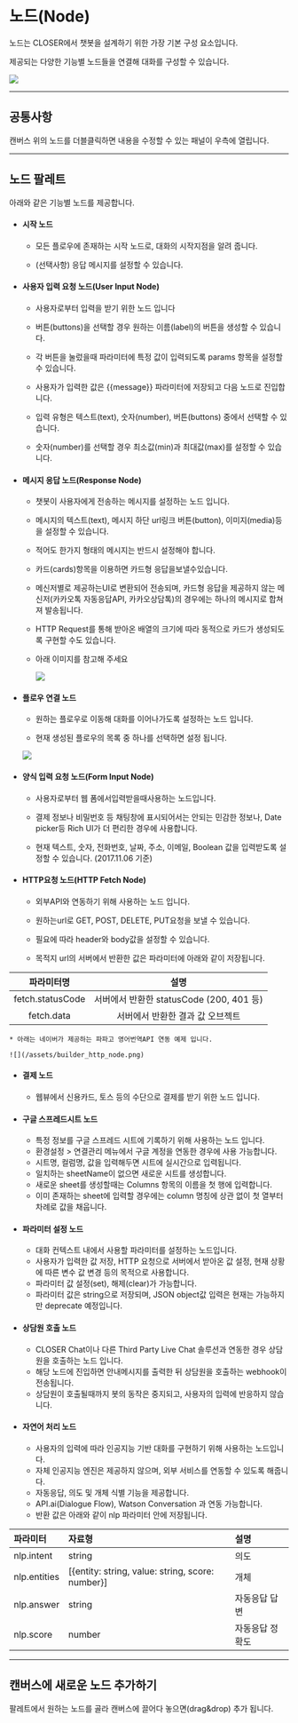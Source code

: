 # 노드\(Node\)

노드는 CLOSER에서 챗봇을 설계하기 위한 가장 기본 구성 요소입니다.

제공되는 다양한 기능별 노드들을 연결해 대화를 구성할 수 있습니다.

![](/assets/builder_flow_editor_nodes.png)

---

## 공통사항

캔버스 위의 노드를 더블클릭하면 내용을 수정할 수 있는 패널이 우측에 열립니다.

---

## 노드 팔레트

아래와 같은 기능별 노드를 제공합니다.

* #### 시작 노드

  * 모든 플로우에 존재하는 시작 노드로, 대화의 시작지점을 알려 줍니다.

  * \(선택사항\) 응답 메시지를 설정할 수 있습니다.

* #### 사용자 입력 요청 노드\(User Input Node\)

  * 사용자로부터 입력을 받기 위한 노드 입니다

  * 버튼\(buttons\)을 선택할 경우 원하는 이름\(label\)의 버튼을 생성할 수 있습니다. 

  * 각 버튼을 눌렀을때 파라미터에 특정 값이 입력되도록 params 항목을 설정할 수 있습니다.

  * 사용자가 입력한 값은 {{message}} 파라미터에 저장되고 다음 노드로 진입합니다.

  * 입력 유형은 텍스트\(text\), 숫자\(number\), 버튼\(buttons\) 중에서 선택할 수 있습니다.

  * 숫자\(number\)를 선택할 경우 최소값\(min\)과 최대값\(max\)를 설정할 수 있습니다.

* #### 메시지 응답 노드\(Response Node\)

  * 챗봇이 사용자에게 전송하는 메시지를 설정하는 노드 입니다.

  * 메시지의 텍스트\(text\), 메시지 하단 url링크 버튼\(button\), 이미지\(media\)등을 설정할 수 있습니다.
  
  * 적어도 한가지 형태의 메시지는 반드시 설정해야 합니다.

  * 카드\(cards\)항목을 이용하면 카드형 응답을보낼수있습니다.

  * 메신저별로 제공하는UI로 변환되어 전송되며, 카드형 응답을 제공하지 않는 메신저\(카카오톡 자동응답API, 카카오상담톡\)의 경우에는 하나의 메시지로 합쳐져 발송됩니다.
  
  * HTTP Request를 통해 받아온 배열의 크기에 따라 동적으로 카드가 생성되도록 구현할 수도 있습니다.

  * 아래 이미지를 참고해 주세요

    ![](/assets/builder_response_card.png)

* #### 플로우 연결 노드

  * 원하는 플로우로 이동해 대화를 이어나가도록 설정하는 노드 입니다.

  * 현재 생성된 플로우의 목록 중 하나를 선택하면 설정 됩니다.

  ![](/assets/builder_flow_node.png)

* #### 양식 입력 요청 노드\(Form Input Node\)

  * 사용자로부터 웹 폼에서입력받을때사용하는 노드입니다.

  * 결제 정보나 비밀번호 등 채팅창에 표시되어서는 안되는 민감한 정보나, Date picker등 Rich UI가 더 편리한 경우에 사용합니다.

  * 현재 텍스트, 숫자, 전화번호, 날짜, 주소, 이메일, Boolean 값을 입력받도록 설정할 수 있습니다. \(2017.11.06 기준\)

* #### HTTP요청 노드\(HTTP Fetch Node\)

    * 외부API와 연동하기 위해 사용하는 노드 입니다.

    * 원하는url로 GET, POST, DELETE, PUT요청을 보낼 수 있습니다.

    * 필요에 따라 header와 body값을 설정할 수 있습니다.

    * 목적지 url의 서버에서 반환한 값은 파라미터에 아래와 같이 저장됩니다.
    
| 파라미터명 | 설명 | 
| :---: | :---: | 
| fetch.statusCode | 서버에서 반환한 statusCode (200, 401 등) |
| fetch.data | 서버에서 반환한 결과 값 오브젝트 |

    * 아래는 네이버가 제공하는 파파고 영어번역API 연동 예제 입니다.

    ![](/assets/builder_http_node.png)

* #### 결제 노드

    * 웹뷰에서 신용카드, 토스 등의 수단으로 결제를 받기 위한 노드 입니다.

* #### 구글 스프레드시트 노드

    * 특정 정보를 구글 스프레드 시트에 기록하기 위해 사용하는 노드 입니다.
    * 환경설정 > 연결관리 메뉴에서 구글 계정을 연동한 경우에 사용 가능합니다.
    * 시트명, 컬럼명, 값을 입력해두면 시트에 실시간으로 입력됩니다.
    * 일치하는 sheetName이 없으면 새로운 시트를 생성합니다.
    * 새로운 sheet를 생성할때는 Columns 항목의 이름을 첫 행에 입력합니다.
    * 이미 존재하는 sheet에 입력할 경우에는 column 명칭에 상관 없이 첫 열부터 차례로 값을 채웁니다.

* #### 파라미터 설정 노드
    * 대화 컨텍스트 내에서 사용할 파라미터를 설정하는 노드입니다.
    * 사용자가 입력한 값 저장, HTTP 요청으로 서버에서 받아온 값 설정, 현재 상황에 따른 변수 값 변경 등의 목적으로 사용합니다.
    * 파라미터 값 설정(set), 해제(clear)가 가능합니다.
    * 파라미터 값은 string으로 저장되며, JSON object값 입력은 현재는 가능하지만 deprecate 예정입니다.

* #### 상담원 호출 노드
    * CLOSER Chat이나 다른 Third Party Live Chat 솔루션과 연동한 경우 상담원을 호출하는 노드 입니다.
    * 해당 노드에 진입하면 안내메시지를 출력한 뒤 상담원을 호출하는 webhook이 전송됩니다.
    * 상담원이 호출될때까지 봇의 동작은 중지되고, 사용자의 입력에 반응하지 않습니다.

* #### 자연어 처리 노드
    * 사용자의 입력에 따라 인공지능 기반 대화를 구현하기 위해 사용하는 노드입니다.
    * 자체 인공지능 엔진은 제공하지 않으며, 외부 서비스를 연동할 수 있도록 해줍니다.
    * 자동응답, 의도 및 개체 식별 기능을 제공합니다.
    * API.ai(Dialogue Flow), Watson Conversation 과 연동 가능합니다.
    * 반환 값은 아래와 같이 nlp 파라미터 안에 저장됩니다.

| 파라미터 | 자료형 | 설명 |
| :--- | :--- | :--- |
| nlp.intent | string | 의도 |
| nlp.entities | [{entity: string, value: string, score: number}] | 개체 |
| nlp.answer | string | 자동응답 답변 |
| nlp.score | number | 자동응답 정확도 |

---

## 캔버스에 새로운 노드 추가하기

팔레트에서 원하는 노드를 골라 캔버스에 끌어다 놓으면\(drag&drop\) 추가 됩니다.




